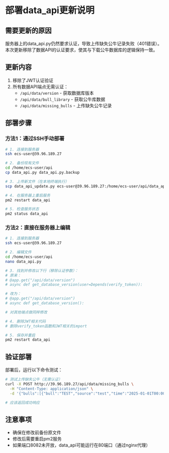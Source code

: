 # 部署data_api更新说明

## 需要更新的原因
服务器上的data_api.py仍然要求认证，导致上传缺失公牛记录失败（401错误）。
本次更新移除了数据API的认证要求，使其与下载公牛数据库的逻辑保持一致。

## 更新内容
1. 移除了JWT认证验证
2. 所有数据API端点无需认证：
   - `/api/data/version` - 获取数据库版本
   - `/api/data/bull_library` - 获取公牛库数据
   - `/api/data/missing_bulls` - 上传缺失公牛记录

## 部署步骤

### 方法1：通过SSH手动部署

```bash
# 1. 连接到服务器
ssh ecs-user@39.96.189.27

# 2. 备份现有文件
cd /home/ecs-user/api
cp data_api.py data_api.py.backup

# 3. 上传新文件（在本地终端执行）
scp data_api_update.py ecs-user@39.96.189.27:/home/ecs-user/api/data_api.py

# 4. 在服务器上重启服务
pm2 restart data_api

# 5. 检查服务状态
pm2 status data_api
```

### 方法2：直接在服务器上编辑

```bash
# 1. 连接到服务器
ssh ecs-user@39.96.189.27

# 2. 编辑文件
cd /home/ecs-user/api
nano data_api.py

# 3. 找到并修改以下行（移除认证参数）：
# 原来：
# @app.get("/api/data/version")
# async def get_database_version(user=Depends(verify_token)):

# 改为：
# @app.get("/api/data/version")
# async def get_database_version():

# 对其他端点做同样修改

# 4. 删除JWT相关代码
# 删除verify_token函数和JWT相关的import

# 5. 保存并重启
pm2 restart data_api
```

## 验证部署

部署后，运行以下命令测试：

```bash
# 测试上传缺失公牛（无需认证）
curl -X POST http://39.96.189.27/api/data/missing_bulls \
  -H "Content-Type: application/json" \
  -d '{"bulls":[{"bull":"TEST","source":"test","time":"2025-01-01T00:00:00","user":"test"}]}'

# 应该返回成功响应
```

## 注意事项
- 确保在修改前备份原文件
- 修改后需要重启pm2服务
- 如果端口8082未开放，data_api可能运行在80端口（通过nginx代理）